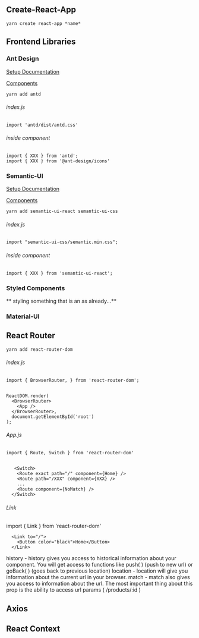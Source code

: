 Create-React-App
-----
```yarn create react-app *name*```


Frontend Libraries
-----
### Ant Design

[Setup Documentation](https://ant.design/docs/react/use-with-create-react-app)

[Components](https://ant.design/components/button/)  

```yarn add antd```    

###### *index.js*
```import 'antd/dist/antd.css'```  

###### *inside component*
```
import { XXX } from 'antd';
import { XXX } from '@ant-design/icons'
```   

### Semantic-UI  

[Setup Documentation](https://react.semantic-ui.com/usage)

[Components](https://react.semantic-ui.com/collections/grid/)   
  
```yarn add semantic-ui-react semantic-ui-css```

###### *index.js*
```import "semantic-ui-css/semantic.min.css";```  

###### *inside component*
```import { XXX } from 'semantic-ui-react';```



### Styled Components

** styling something that is an as already...**
### Material-UI


React Router
-----
```yarn add react-router-dom```

###### *index.js*
```
import { BrowserRouter, } from 'react-router-dom';  


ReactDOM.render(
  <BrowserRouter>
    <App />
  </BrowserRouter>,
  document.getElementById('root')
);
```
###### *App.js*

```
import { Route, Switch } from 'react-router-dom'  


   <Switch>
    <Route exact path="/" component={Home} />
    <Route path="/XXX" component={XXX} />
    ...
    <Route component={NoMatch} />
  </Switch>
```

###### *Link*

import { Link } from 'react-router-dom'  


```
  <Link to="/">
    <Button color="black">Home</Button>
  </Link>
```

history -  history gives you access to historical information about your component. You will get access to functions like push( ) (push to new url) or goBack( ) (goes back to previous location)
location -  location will give you information about the current url in your browser.
match  -  match also gives you access to information about the url. The most important thing about this prop is the ability to access url params ( /products/:id )


Axios
-----



React Context
-----




